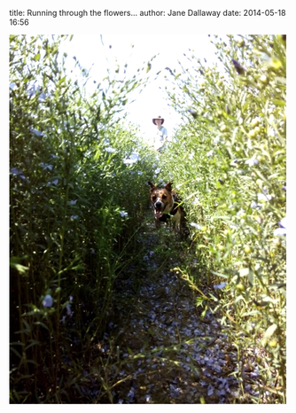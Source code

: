 
title: Running through the flowers...
author: Jane Dallaway
date: 2014-05-18 16:56

<div><a href="/media/tp_IMG_20140518_141533.jpg"><img src="/media/tp_thumb_IMG_20140518_141533.jpg" width="500" height="667"/></a></div>


  
      